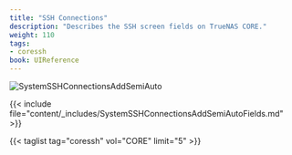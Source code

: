 ```yaml
---
title: "SSH Connections"
description: "Describes the SSH screen fields on TrueNAS CORE."
weight: 110
tags:
- coressh
book: UIReference
---
```


![SystemSSHConnectionsAddSemiAuto](/images/CORE/System/SystemSSHConnectionsAddSemiAuto.png "Semi-Auto Connection")

{{< include file="content/_includes/SystemSSHConnectionsAddSemiAutoFields.md" >}}

{{< taglist tag="coressh" vol="CORE" limit="5" >}}
